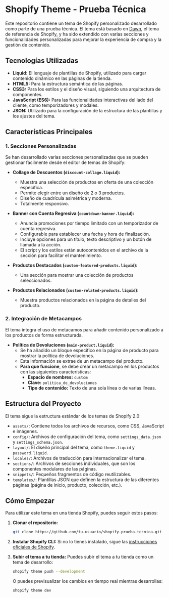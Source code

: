 # Shopify Theme - Prueba Técnica

Este repositorio contiene un tema de Shopify personalizado desarrollado como parte de una prueba técnica. El tema está basado en [Dawn](https://github.com/Shopify/dawn), el tema de referencia de Shopify, y ha sido extendido con varias secciones y funcionalidades personalizadas para mejorar la experiencia de compra y la gestión de contenido.

## Tecnologías Utilizadas

-  **Liquid:** El lenguaje de plantillas de Shopify, utilizado para cargar contenido dinámico en las páginas de la tienda.
-  **HTML5:** Para la estructura semántica de las páginas.
-  **CSS3:** Para los estilos y el diseño visual, siguiendo una arquitectura de componentes.
-  **JavaScript (ES6):** Para las funcionalidades interactivas del lado del cliente, como temporizadores y modales.
-  **JSON:** Utilizado para la configuración de la estructura de las plantillas y los ajustes del tema.

## Características Principales

### 1. Secciones Personalizadas

Se han desarrollado varias secciones personalizadas que se pueden gestionar fácilmente desde el editor de temas de Shopify:

-  **Collage de Descuentos (`discount-collage.liquid`):**

   -  Muestra una selección de productos en oferta de una colección específica.
   -  Permite elegir entre un diseño de 2 o 3 productos.
   -  Diseño de cuadrícula asimétrica y moderna.
   -  Totalmente responsivo.

-  **Banner con Cuenta Regresiva (`countdown-banner.liquid`):**

   -  Anuncia promociones por tiempo limitado con un temporizador de cuenta regresiva.
   -  Configurable para establecer una fecha y hora de finalización.
   -  Incluye opciones para un título, texto descriptivo y un botón de llamada a la acción.
   -  El script y los estilos están autocontenidos en el archivo de la sección para facilitar el mantenimiento.

-  **Productos Destacados (`custom-featured-products.liquid`):**

   -  Una sección para mostrar una colección de productos seleccionados.

-  **Productos Relacionados (`custom-related-products.liquid`):**
   -  Muestra productos relacionados en la página de detalles del producto.

### 2. Integración de Metacampos

El tema integra el uso de metacamos para añadir contenido personalizado a los productos de forma estructurada.

-  **Política de Devoluciones (`main-product.liquid`):**
   -  Se ha añadido un bloque específico en la página de producto para mostrar la política de devoluciones.
   -  Esta información se extrae de un metacampo del producto.
   -  **Para que funcione**, se debe crear un metacampo en los productos con las siguientes características:
      -  **Espacio de nombres:** `custom`
      -  **Clave:** `politica_de_devoluciones`
      -  **Tipo de contenido:** Texto de una sola línea o de varias líneas.

## Estructura del Proyecto

El tema sigue la estructura estándar de los temas de Shopify 2.0:

-  `assets/`: Contiene todos los archivos de recursos, como CSS, JavaScript e imágenes.
-  `config/`: Archivos de configuración del tema, como `settings_data.json` y `settings_schema.json`.
-  `layout/`: El diseño principal del tema, como `theme.liquid` y `password.liquid`.
-  `locales/`: Archivos de traducción para internacionalizar el tema.
-  `sections/`: Archivos de secciones individuales, que son los componentes modulares de las páginas.
-  `snippets/`: Pequeños fragmentos de código reutilizables.
-  `templates/`: Plantillas JSON que definen la estructura de las diferentes páginas (página de inicio, producto, colección, etc.).

## Cómo Empezar

Para utilizar este tema en una tienda Shopify, puedes seguir estos pasos:

1. **Clonar el repositorio:**

   ```bash
   git clone https://github.com/tu-usuario/shopify-prueba-tecnica.git
   ```

2. **Instalar Shopify CLI:**
   Si no lo tienes instalado, sigue las [instrucciones oficiales de Shopify](https://shopify.dev/docs/themes/tools/cli).

3. **Subir el tema a tu tienda:**
   Puedes subir el tema a tu tienda como un tema de desarrollo:
   ```bash
   shopify theme push --development
   ```
   O puedes previsualizar los cambios en tiempo real mientras desarrollas:
   ```bash
   shopify theme dev
   ```
